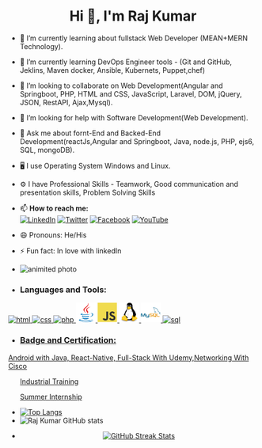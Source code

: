  <h1 align="center">Hi 👋, I'm Raj Kumar</h1>

- 🔭 I’m currently learning about fullstack Web Developer (MEAN+MERN Technology).
- 🌱 I’m currently learning DevOps Engineer tools - (Git and GitHub, Jeklins, Maven docker, Ansible, Kubernets, Puppet,chef) 
- 👯 I’m looking to collaborate on Web Development(Angular and Springboot, PHP, HTML and CSS, JavaScript, Laravel, DOM, jQuery, JSON, RestAPI, Ajax,Mysql).
- 🤔 I’m looking for help with Software Development(Web Development).
- 💬 Ask me about fornt-End and Backed-End Development(reactJs,Angular and Springboot, Java, node.js, PHP, ejs6, SQL, mongoDB).
- 🖥️ I use Operating System Windows and Linux.
- ⚙️ I have Professional Skills - Teamwork, Good communication and presentation skills, Problem Solving Skills
- 📫 **How to reach me:**
	<br><a href='https://www.linkedin.com/in/rajkumar6301'> <img src="https://encrypted-tbn0.gstatic.com/images?q=tbn:ANd9GcS0bGEl9v47XieEtHyj0TqTr1tOXJmib-KHtw&s" alt="LinkedIn" width="20" height="20"></a>
  	<a href='https://twitter.com/rajkumar6301'> <img src="https://freepnglogo.com/images/all_img/1707222563twitter-logo-png.png" alt="Twitter" width="20" height="20"></a>
  	<a href='https://www.facebook.com/rajkumar060301'> <img src="https://upload.wikimedia.org/wikipedia/commons/5/51/Facebook_f_logo_%282019%29.svg" alt="Facebook" width="20" height="20"></a>
  	<a href='https://www.youtube.com/channel/UCS0lo3ONuU_iWvOhYNlEksg'> <img src="https://upload.wikimedia.org/wikipedia/commons/4/42/YouTube_icon_%282013-2017%29.png" alt="YouTube" width="20" height="20"></a>

- 😄 Pronouns: He/His
- ⚡ Fun fact: In love with linkedIn
- ![animited photo](https://user-images.githubusercontent.com/61106500/114032703-2ea6c900-989a-11eb-8e11-49fd7198e81c.jpg) 

- <h3 align="left">Languages and Tools:</h3>
<p align="left"><a href="https://developer.mozilla.org/en-US/docs/Learn/Getting_started_with_the_web/HTML_basics" target="_blank"> <img src="https://catalin.red/dist/uploads/2011/01/css3-html5-logo-initial.png" alt="html" width="40" height="40"/> <a href="https://developer.mozilla.org/en-US/docs/Web/CSS" target="_blank"> <img src="https://upload.wikimedia.org/wikipedia/commons/thumb/d/d5/CSS3_logo_and_wordmark.svg/1200px-CSS3_logo_and_wordmark.svg.png" alt="css" width="40" height="40"> </a> <a href="https://www.php.net/" target="_blank"> <img src="https://upload.wikimedia.org/wikipedia/commons/thumb/2/27/PHP-logo.svg/2560px-PHP-logo.svg.png" alt="php" width="40" height="40"> </a>  <a href="https://www.java.com" target="_blank"> <img src="https://raw.githubusercontent.com/devicons/devicon/master/icons/java/java-original.svg" alt="java" width="40" height="40"/> </a> <a href="https://developer.mozilla.org/en-US/docs/Web/JavaScript" target="_blank"> <img src="https://raw.githubusercontent.com/devicons/devicon/master/icons/javascript/javascript-original.svg" alt="javascript" width="40" height="40"/> </a> <a href="https://www.linux.org/" target="_blank"> <img src="https://raw.githubusercontent.com/devicons/devicon/master/icons/linux/linux-original.svg" alt="linux" width="40" height="40"/> </a> <a href="https://www.mysql.com/" target="_blank"> <img src="https://raw.githubusercontent.com/devicons/devicon/master/icons/mysql/mysql-original-wordmark.svg" alt="mysql" width="40" height="40"/> </a> <a href ="https://www.oracle.com/database/technologies/appdev/sql.html" target="_blank"><img src="https://www.oracle.com/a/ocom/img/sql.svg" alt="sql"  width="40" height="40"/></p>

- <h3 align="left">Badge and Certification:</h3>
<p align="left"> <a href="https://www.linkedin.com/in/rajkumar6301/details/featured/1635467890036/single-media-viewer/" target="_blank"><u>Android with Java, </u></a> <a href="https://media-exp1.licdn.com/dms/image/C5622AQGF2OlToAH7zA/feedshare-shrink_800/0/1635301988301?e=1647475200&v=beta&t=QwH_MbaBADi2LHZ2Ch4KrXcLkh9E6SlWV5ETL0cWsAk" target="_blank"><u>React-Native, </u></a> <a href="https://www.linkedin.com/feed/update/urn:li:activity:6868918307337183232/" target="blank"><u>Full-Stack With Udemy,</u></a><a href="https://www.linkedin.com/feed/update/urn:li:activity:6892095866681880576/" target="_blank"><u>Networking With Cisco </u></a>
	<a href="https://www.linkedin.com/in/rajkumar060301/details/featured/1635467684793/single-media-viewer/" target="_blank"><ul>Industrial Training </ul></a>
	<a href="https://www.linkedin.com/in/rajkumar060301/details/featured/1635467886676/single-media-viewer/"><ul>Summer Internship</ul></a></p>
  
- [![Top Langs](https://github-readme-stats.vercel.app/api/top-langs/?username=rajkumar060301&layout=compact)](https://github.com/rajkumar060301/github-readme-stats)
- ![Raj Kumar GitHub stats](https://github-readme-stats.vercel.app/api?username=rajkumar060301&show_icons=true&theme=radical)
- <p align="center">
  <a href="https://git.io/streak-stats">
    <img src="https://streak-stats.demolab.com?user=rajkumar060301&theme=default&hide_border=true" alt="GitHub Streak Stats">
  </a>
</p>
